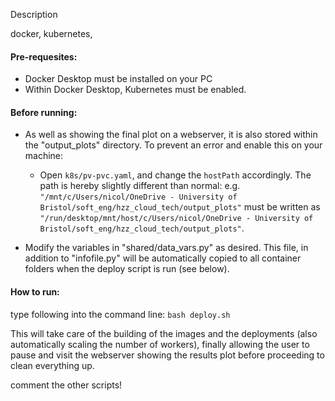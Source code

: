 Description

docker, kubernetes, 

#### Pre-requesites: 
- Docker Desktop must be installed on your PC
- Within Docker Desktop, Kubernetes must be enabled. 

#### Before running: 
- As well as showing the final plot on a webserver, it is also stored within the "output_plots" directory. To prevent an error and enable this on your machine: 
    - Open `k8s/pv-pvc.yaml`, and change the `hostPath` accordingly. The path is hereby slightly different than normal: 
    e.g. `"/mnt/c/Users/nicol/OneDrive - University of Bristol/soft_eng/hzz_cloud_tech/output_plots"` must be written as 
    `"/run/desktop/mnt/host/c/Users/nicol/OneDrive - University of Bristol/soft_eng/hzz_cloud_tech/output_plots"`.

- Modify the variables in "shared/data_vars.py" as desired. This file, in addition to "infofile.py" will be automatically copied to all container folders when the deploy script is run (see below).


#### How to run: 
type following into the command line: 
`bash deploy.sh`

This will take care of the building of the images and the deployments (also automatically scaling the number of workers), finally allowing the user to pause and visit the webserver showing the results plot before proceeding to clean everything up. 


comment the other scripts!